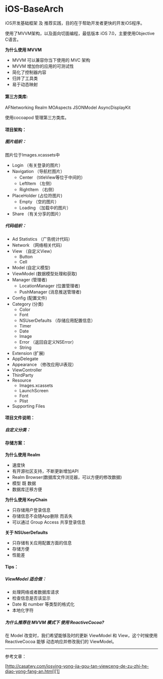 # iOS-BaseArch

iOS开发基础框架 及 推荐实践，目的在于帮助开发者更快的开发iOS程序。

使用了MVVM架构，以及面向切面编程，最低版本 iOS 7.0，主要使用Objective C语言。

**为什么使用 MVVM**

- MVVM 可以兼容你当下使用的 MVC 架构
- MVVM 增加你的应用的可测试性
- 简化了控制器内容
- 归并了工具类
- 易于动态映射

#### 第三方类库:
  AFNetworking
  Realm
  MOAspects
  JSONModel
  AsyncDisplayKit

  使用cocoapod 管理第三方类库。

#### 项目架构：
##### 图片组织：
  图片位于Images.xcassets中
  - Login （有关登录的图片）
  - Navigation （导航栏图片）
	- Center （titleView等位于中间的）
	- LeftItem （左侧）
	- RightItem （右侧）
  - PlaceHolder (占位符图片)
	  - Empty （空的图片）
	  - Loading （加载中的图片）
  - Share （有关分享的图片）

##### 代码组织：
- Ad Statistics （广告统计代码）
- Network （网络相关代码）
- View （自定义View）
	- Button
	- Cell 
- Model (自定义模型)
- ViewModel (数据模型处理和获取)
- Manager (管理者)
	- LocationManager (位置管理者)
	- PushManager (消息推送管理者)
- Config (配置文件)
- Category (分类)
	- Color
	- Font
	- NSUserDefaults （存储应用配置信息）
	- Timer
	- Date
	- Image
	- Error （返回自定义NSError）
	- String
- Extension (扩展)
- AppDelegate
- Appearance （修改应用UI表现） 
- ViewController
- ThirdParty 
- Resource
	- Images.xcassets
	- LaunchScreen
	- Font
	- Plist
- Supporting Files

#### 项目文件说明：
##### 自定义分类：
#### 存储方案：
**为什么使用 Realm**
- 速度快
- 有开源社区支持，不断更新增加API
- Realm Browser(数据库文件浏览器，可以方便的修改数据)
- 模型 既 数据
- 数据库迁移方便
	 
**为什么使用 KeyChain**
- 只存储用户登录信息
- 存储信息不会随App删除 而丢失
- 可以通过 Group Access 共享登录信息

**关于 NSUserDefaults**
- 只存储有关应用配置方面的信息
- 存储方便
- 性能差

#### Tips：
##### ViewModel 适合做：
- 处理网络或者数据库请求
- 检查信息是否该显示
- Date 和 number 等类型的格式化
- 本地化字符

##### 为什么推荐在 MVVM 模式下 使用 ReactiveCocoa?

在 Model 改变时，我们希望能够及时的更新 ViewModel 和 View，这个时候使用ReactiveCocoa 能够 动态响应并修改我们的 ViewModel。

---- 
参考文章：

[http://casatwy.com/iosying-yong-jia-gou-tan-viewceng-de-zu-zhi-he-diao-yong-fang-an.html][1]

[1]:	http://casatwy.com/iosying-yong-jia-gou-tan-viewceng-de-zu-zhi-he-diao-yong-fang-an.html